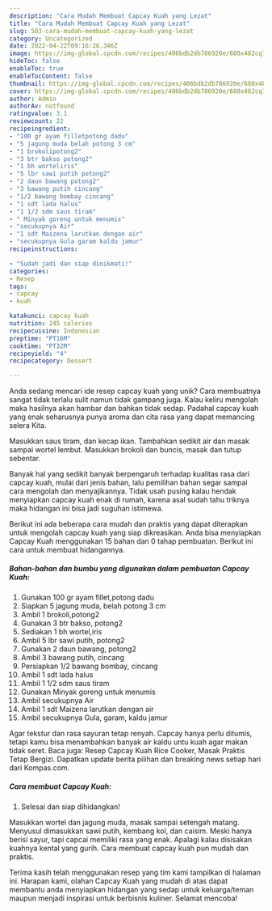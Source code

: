 ```yaml
---
description: "Cara Mudah Membuat Capcay Kuah yang Lezat"
title: "Cara Mudah Membuat Capcay Kuah yang Lezat"
slug: 503-cara-mudah-membuat-capcay-kuah-yang-lezat
category: Uncategorized
date: 2022-04-22T09:16:26.346Z
image: https://img-global.cpcdn.com/recipes/406bdb2db786920e/680x482cq70/capcay-kuah-foto-resep-utama.jpg
hideToc: false
enableToc: true
enableTocContent: false
thumbnail: https://img-global.cpcdn.com/recipes/406bdb2db786920e/680x482cq70/capcay-kuah-foto-resep-utama.jpg
cover: https://img-global.cpcdn.com/recipes/406bdb2db786920e/680x482cq70/capcay-kuah-foto-resep-utama.jpg
author: Admin
authorAv: notfound
ratingvalue: 3.1
reviewcount: 22
recipeingredient:
- "100 gr ayam filletpotong dadu"
- "5 jagung muda belah potong 3 cm"
- "1 brokolipotong2"
- "3 btr bakso potong2"
- "1 bh worteliris"
- "5 lbr sawi putih potong2"
- "2 daun bawang potong2"
- "3 bawang putih cincang"
- "1/2 bawang bombay cincang"
- "1 sdt lada halus"
- "1 1/2 sdm saus tiram"
- " Minyak goreng untuk menumis"
- "secukupnya Air"
- "1 sdt Maizena larutkan dengan air"
- "secukupnya Gula garam kaldu jamur"
recipeinstructions:

- "Sudah jadi dan siap dinikmati!"
categories:
- Resep
tags:
- capcay
- kuah

katakunci: capcay kuah 
nutrition: 245 calories
recipecuisine: Indonesian
preptime: "PT16M"
cooktime: "PT32M"
recipeyield: "4"
recipecategory: Dessert

---
```





Anda sedang mencari ide resep capcay kuah yang unik? Cara membuatnya sangat tidak terlalu sulit namun tidak gampang juga. Kalau keliru mengolah maka hasilnya akan hambar dan bahkan tidak sedap. Padahal capcay kuah yang enak seharusnya punya aroma dan cita rasa yang dapat memancing selera Kita.





Masukkan saus tiram, dan kecap ikan. Tambahkan sedikit air dan masak sampai wortel lembut. Masukkan brokoli dan buncis, masak dan tutup sebentar.

Banyak hal yang sedikit banyak berpengaruh terhadap kualitas rasa dari capcay kuah, mulai dari jenis bahan, lalu pemilihan bahan segar sampai cara mengolah dan menyajikannya. Tidak usah pusing kalau hendak menyiapkan capcay kuah enak di rumah, karena asal sudah tahu triknya maka hidangan ini bisa jadi suguhan istimewa.






Berikut ini ada beberapa cara mudah dan praktis yang dapat diterapkan untuk mengolah capcay kuah yang siap dikreasikan. Anda bisa menyiapkan Capcay Kuah menggunakan 15 bahan dan 0 tahap pembuatan. Berikut ini cara untuk membuat hidangannya.

<!--inarticleads1-->

##### Bahan-bahan dan bumbu yang digunakan dalam pembuatan Capcay Kuah:

1. Gunakan 100 gr ayam fillet,potong dadu
1. Siapkan 5 jagung muda, belah potong 3 cm
1. Ambil 1 brokoli,potong2
1. Gunakan 3 btr bakso, potong2
1. Sediakan 1 bh wortel,iris
1. Ambil 5 lbr sawi putih, potong2
1. Gunakan 2 daun bawang, potong2
1. Ambil 3 bawang putih, cincang
1. Persiapkan 1/2 bawang bombay, cincang
1. Ambil 1 sdt lada halus
1. Ambil 1 1/2 sdm saus tiram
1. Gunakan  Minyak goreng untuk menumis
1. Ambil secukupnya Air
1. Ambil 1 sdt Maizena larutkan dengan air
1. Ambil secukupnya Gula, garam, kaldu jamur


Agar tekstur dan rasa sayuran tetap renyah. Capcay hanya perlu ditumis, tetapi kamu bisa menambahkan banyak air kaldu untu kuah agar makan tidak seret. Baca juga: Resep Capcay Kuah Rice Cooker, Masak Praktis Tetap Bergizi. Dapatkan update berita pilihan dan breaking news setiap hari dari Kompas.com. 

<!--inarticleads2-->

##### Cara membuat Capcay Kuah:


1. Selesai dan siap dihidangkan!

Masukkan wortel dan jagung muda, masak sampai setengah matang. Menyusul dimasukkan sawi putih, kembang kol, dan caisim. Meski hanya berisi sayur, tapi capcai memiliki rasa yang enak. Apalagi kalau disisakan kuahnya kental yang gurih. Cara membuat capcay kuah pun mudah dan praktis. 

Terima kasih telah menggunakan resep yang tim kami tampilkan di halaman ini. Harapan kami, olahan Capcay Kuah yang mudah di atas dapat membantu anda menyiapkan hidangan yang sedap untuk keluarga/teman maupun menjadi inspirasi untuk berbisnis kuliner. Selamat mencoba!
